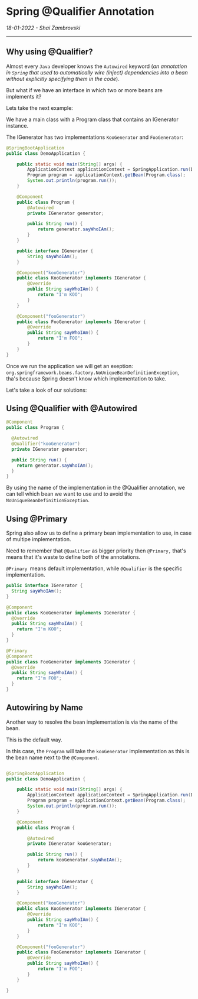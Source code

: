 # Spring @Qualifier Annotation
*18-01-2022 - Shai Zambrovski*

------------
## Why using @Qualifier?
Almost every `Java` developer knows the `Autowired` keyword (*an annotation in `Spring` that used to automatically wire (inject) dependencies into a bean without explicitly specifying them in the code*).

But what if we have an interface in which two or more beans are implements it?

Lets take the next example:

We have a main class with a Program class that contains an IGenerator instance.

The IGenerator has two implementations `KooGenerator` and `FooGenerator`:
```java
@SpringBootApplication
public class DemoApplication {

    public static void main(String[] args) {
        ApplicationContext applicationContext = SpringApplication.run(DemoApplication.class, args);
        Program program = applicationContext.getBean(Program.class);
        System.out.println(program.run());
    }

    @Component
    public class Program {
        @Autowired
        private IGenerator generator;

        public String run() {
            return generator.sayWhoIAm();
        }
    }

    public interface IGenerator {
        String sayWhoIAm();
    }

    @Component("kooGenerator")
    public class KooGenerator implements IGenerator {
        @Override
        public String sayWhoIAm() {
            return "I'm KOO";
        }
    }

    @Component("fooGenerator")
    public class FooGenerator implements IGenerator {
        @Override
        public String sayWhoIAm() {
            return "I'm FOO";
        }
    }
}
```
Once we run the application we will get an exeption: `org.springframework.beans.factory.NoUniqueBeanDefinitionException`, tha's because Spring doesn't know which implementation to take.

Let's take a look of our solutions:
## Using @Qualifier with @Autowired
```java
@Component
public class Program {

  @Autowired
  @Qualifier("kooGenerator")
  private IGenerator generator;

  public String run() {
    return generator.sayWhoIAm();
  }
}
```
By using the name of the implementation in the @Qualifier annotation, we can tell which bean we want to use and to avoid the `NoUniqueBeanDefinitionException`.
## Using @Primary
Spring also allow us to define a primary bean implementation to use, in case of multipe implementation.

Need to remember that `@Qualifier` as bigger priority then `@Primary,` that's means that it's waste to define both of the annotations.

`@Primary `means default implementation, while `@Qualifier` is the specific implementation.
```java
public interface IGenerator {
  String sayWhoIAm();
}

@Component
public class KooGenerator implements IGenerator {
  @Override
  public String sayWhoIAm() {
    return "I'm KOO";
  }
}

@Primary
@Component
public class FooGenerator implements IGenerator {
  @Override
  public String sayWhoIAm() {
    return "I'm FOO";
  }
}
```
## Autowiring by Name
Another way to resolve the bean implementation is via the name of the bean.

This is the default way.

In this case, the `Program` will take the `kooGenerator` implementation as this is the bean name next to the `@Component`.
```java

@SpringBootApplication
public class DemoApplication {

    public static void main(String[] args) {
        ApplicationContext applicationContext = SpringApplication.run(DemoApplication.class, args);
        Program program = applicationContext.getBean(Program.class);
        System.out.println(program.run());
    }

    @Component
    public class Program {

        @Autowired
        private IGenerator kooGenerator;

        public String run() {
            return kooGenerator.sayWhoIAm();
        }
    }

    public interface IGenerator {
        String sayWhoIAm();
    }

    @Component("kooGenerator")
    public class KooGenerator implements IGenerator {
        @Override
        public String sayWhoIAm() {
            return "I'm KOO";
        }
    }

    @Component("fooGenerator")
    public class FooGenerator implements IGenerator {
        @Override
        public String sayWhoIAm() {
            return "I'm FOO";
        }
    }

}
```

